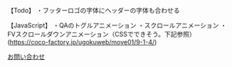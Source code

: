 <!-- 後で消す -->
【Todo】
・フッターロゴの字体にヘッダーの字体も合わせる



【JavaScript】
・QAのトグルアニメーション
・スクロールアニメーション
・FVスクロールダウンアニメーション（CSSでできそう。下記参照）
(https://coco-factory.jp/ugokuweb/move01/9-1-4/)


<!-- 後で消すここまで -->

<components>
<a href="#" class="btn"><span class="btn__text">お問い合わせ</span></a>